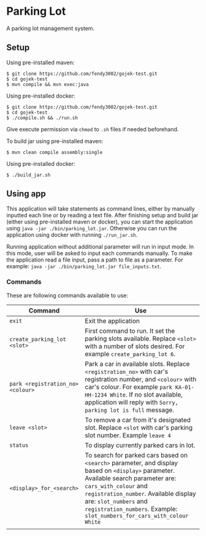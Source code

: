 # Parking Lot

A parking lot management system.

## Setup

Using pre-installed maven:

```shell
$ git clone https://github.com/fendy3002/gojek-test.git
$ cd gojek-test
$ mvn compile && mvn exec:java
```

Using pre-installed docker:

```shell
$ git clone https://github.com/fendy3002/gojek-test.git
$ cd gojek-test
$ ./compile.sh && ./run.sh
```

Give execute permission via `chmod` to `.sh` files if needed beforehand.

To build jar using pre-installed maven:
```shell
$ mvn clean compile assembly:single
```

Using pre-installed docker:
```shell
$ ./build_jar.sh
```

## Using app

This application will take statements as command lines, either by manually inputted each line or by reading a text file. After finishing setup and build jar (either using pre-installed maven or docker), you can start the application using `java -jar ./bin/parking_lot.jar`. Otherwise you can run the application using docker with running `./run_jar.sh`.

Running application without additional parameter will run in input mode. In this mode, user will be asked to input each commands manually. To make the application read a file input, pass a path to file as a parameter. For example: `java -jar ./bin/parking_lot.jar file_inputs.txt`.

### Commands

These are following commands available to use:

| Command                           | Use                                            |
|-----------------------------------|------------------------------------------------|
| `exit`                            | Exit the application                           |
| `create_parking_lot <slot>`       | First command to run. It set the parking slots available. Replace `<slot>` with a number of slots desired. For example `create_parking_lot 6`. |
| `park <registration_no> <colour>` | Park a car in available slots. Replace `<registration_no>` with car's registration number, and `<colour>` with car's colour. For example `park KA-01-HH-1234 White`. If no slot available, application will reply with `Sorry, parking lot is full` message. |
| `leave <slot>`                    | To remove a car from it's designated slot. Replace `<slot` with car's parking slot number. Example `leave 4` |
| `status`                          | To display currently parked cars in lot.       |
| `<display>_for_<search>`          | To search for parked cars based on `<search>` parameter, and display based on `<display>` parameter. Available search parameter are: `cars_with_colour` and `registration_number`. Available display are: `slot_numbers` and `registration_numbers`. Example: `slot_numbers_for_cars_with_colour White` |
|                                   |                                                |